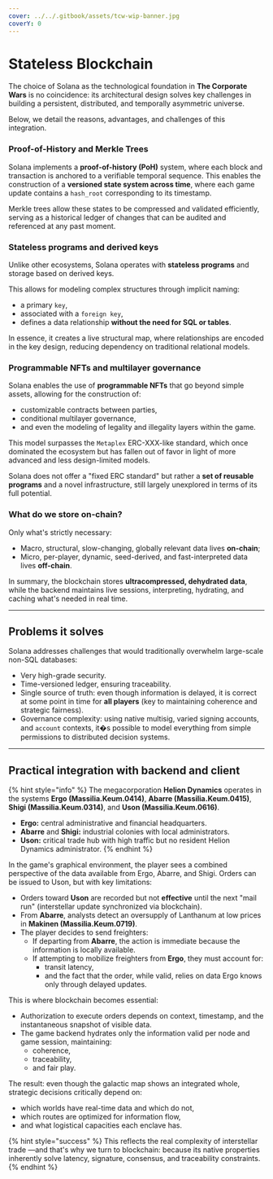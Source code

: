 ```yaml
---
cover: ../../.gitbook/assets/tcw-wip-banner.jpg
coverY: 0
---
```


# Stateless Blockchain

The choice of Solana as the technological foundation in **The Corporate Wars** is no coincidence: its architectural design solves key challenges in building a persistent, distributed, and temporally asymmetric universe.

Below, we detail the reasons, advantages, and challenges of this integration.

### Proof-of-History and Merkle Trees

Solana implements a **proof-of-history (PoH)** system, where each block and transaction is anchored to a verifiable temporal sequence. This enables the construction of a **versioned state system across time**, where each game update contains a `hash_root` corresponding to its timestamp.

Merkle trees allow these states to be compressed and validated efficiently, serving as a historical ledger of changes that can be audited and referenced at any past moment.

### Stateless programs and derived keys

Unlike other ecosystems, Solana operates with **stateless programs** and storage based on derived keys.

This allows for modeling complex structures through implicit naming:

* a primary `key`,
* associated with a `foreign key`,
* defines a data relationship **without the need for SQL or tables**.

In essence, it creates a live structural map, where relationships are encoded in the key design, reducing dependency on traditional relational models.

### Programmable NFTs and multilayer governance

Solana enables the use of **programmable NFTs** that go beyond simple assets, allowing for the construction of:

* customizable contracts between parties,
* conditional multilayer governance,
* and even the modeling of legality and illegality layers within the game.

This model surpasses the `Metaplex` ERC-XXX-like standard, which once dominated the ecosystem but has fallen out of favor in light of more advanced and less design-limited models.

Solana does not offer a "fixed ERC standard" but rather a **set of reusable programs** and a novel infrastructure, still largely unexplored in terms of its full potential.

### What do we store on-chain?

Only what's strictly necessary:

* Macro, structural, slow-changing, globally relevant data lives **on-chain**;
* Micro, per-player, dynamic, seed-derived, and fast-interpreted data lives **off-chain**.

In summary, the blockchain stores **ultracompressed, dehydrated data**, while the backend maintains live sessions, interpreting, hydrating, and caching what's needed in real time.

***

## Problems it solves

Solana addresses challenges that would traditionally overwhelm large-scale non-SQL databases:

* Very high-grade security.
* Time-versioned ledger, ensuring traceability.
* Single source of truth: even though information is delayed, it is correct at some point in time for **all players** (key to maintaining coherence and strategic fairness).
* Governance complexity: using native multisig, varied signing accounts, and `account` contexts, it�s possible to model everything from simple permissions to distributed decision systems.

***

## Practical integration with backend and client

{% hint style="info" %}
The megacorporation **Helion Dynamics** operates in the systems **Ergo (Massilia.Keum.0414)**, **Abarre (Massilia.Keum.0415)**, **Shigi (Massilia.Keum.0314)**, and **Uson (Massilia.Keum.0616)**.

* **Ergo:** central administrative and financial headquarters.
* **Abarre** and **Shigi:** industrial colonies with local administrators.
* **Uson:** critical trade hub with high traffic but no resident Helion Dynamics administrator.
{% endhint %}

In the game's graphical environment, the player sees a combined perspective of the data available from Ergo, Abarre, and Shigi. Orders can be issued to Uson, but with key limitations:

* Orders toward **Uson** are recorded but not **effective** until the next "mail run" (interstellar update synchronized via blockchain).
* From **Abarre**, analysts detect an oversupply of Lanthanum at low prices in **Makinen (Massilia.Keum.0719)**.
* The player decides to send freighters:
  * If departing from **Abarre**, the action is immediate because the information is locally available.
  * If attempting to mobilize freighters from **Ergo**, they must account for:
    * transit latency,
    * and the fact that the order, while valid, relies on data Ergo knows only through delayed updates.

This is where blockchain becomes essential:

* Authorization to execute orders depends on context, timestamp, and the instantaneous snapshot of visible data.
* The game backend hydrates only the information valid per node and game session, maintaining:
  * coherence,
  * traceability,
  * and fair play.

The result: even though the galactic map shows an integrated whole, strategic decisions critically depend on:

* which worlds have real-time data and which do not,
* which routes are optimized for information flow,
* and what logistical capacities each enclave has.

{% hint style="success" %}
This reflects the real complexity of interstellar trade —and that's why we turn to blockchain: because its native properties inherently solve latency, signature, consensus, and traceability constraints.
{% endhint %}
